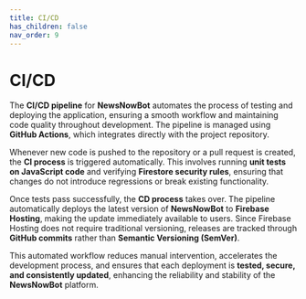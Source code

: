 ```yaml
---
title: CI/CD
has_children: false
nav_order: 9
---
```


# CI/CD
The **CI/CD pipeline** for **NewsNowBot** automates the process of testing and deploying the application, ensuring a smooth workflow and maintaining code quality throughout development. The pipeline is managed using **GitHub Actions**, which integrates directly with the project repository.
 
Whenever new code is pushed to the repository or a pull request is created, the **CI process** is triggered automatically. This involves running **unit tests on JavaScript code** and verifying **Firestore security rules**, ensuring that changes do not introduce regressions or break existing functionality.
 
Once tests pass successfully, the **CD process** takes over. The pipeline automatically deploys the latest version of **NewsNowBot** to **Firebase Hosting**, making the update immediately available to users. Since Firebase Hosting does not require traditional versioning, releases are tracked through **GitHub commits** rather than **Semantic Versioning (SemVer)**.
 
This automated workflow reduces manual intervention, accelerates the development process, and ensures that each deployment is **tested, secure, and consistently updated**, enhancing the reliability and stability of the **NewsNowBot** platform.
